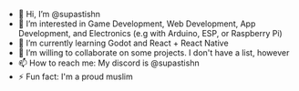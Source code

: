 - 👋 Hi, I’m @supastishn
- 👀 I’m interested in Game Development, Web Development, App Development, and Electronics (e.g with Arduino, ESP, or Raspberry Pi)
- 🌱 I’m currently learning Godot and React + React Native
- 💞️ I’m willing to collaborate on some projects. I don't have a list, however
- 📫 How to reach me: My discord is @supastishn
- ⚡ Fun fact: I'm a proud muslim

<!---
supastishn/supastishn is a ✨ special ✨ repository because its `README.md` (this file) appears on your GitHub profile.
You can click the Preview link to take a look at your changes.
--->
